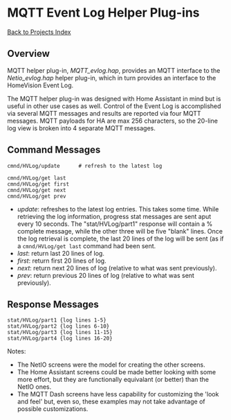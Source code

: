 # MQTT Event Log Helper Plug-ins

[Back to Projects Index](/index)

## Overview

MQTT helper plug-in, *MQTT_evlog.hap*,
provides an MQTT interface to the *Netio_evlog.hap* helper plug-in,
which in turn provides an interface to the HomeVision Event Log.

The MQTT helper plug-in was designed with Home Assistant in mind but is useful in other use cases as well.
Control of the Event Log is accomplished via several MQTT messages and results are reported via four MQTT messages. MQTT payloads for HA are max 256 characters, so the 20-line log view is broken into 4 separate MQTT messages.

## Command Messages

```
cmnd/HVLog/update      # refresh to the latest log

cmnd/HVLog/get last
cmnd/HVLog/get first
cmnd/HVLog/get next
cmnd/HVLog/get prev
```
* *update*: refreshes to the latest log entries. This takes some time. While retrieving the log information, progress stat messages are sent aput every 10 seconds. The "stat/HVLog/part1" response will
contain a % complete message, while the other three will be five "blank" lines. 
Once the log retrieval is complete, the last 20 lines of the log will be sent (as if a ```cmnd/HVLog/get last``` command had been sent.
* *last*: return last 20 lines of log. 
* *first*: return first 20 lines of log. 
* *next*: return next 20 lines of log (relative to what was sent previously). 
* *prev*: return previous 20 lines of log (relative to what was sent previously). 

## Response Messages

```
stat/HVLog/part1 {log lines 1-5}
stat/HVLog/part2 {log lines 6-10}
stat/HVLog/part3 {log lines 11-15}
stat/HVLog/part4 {log lines 16-20}
```




Notes:
* The NetIO screens were the model for creating the other screens.
* The Home Assistant screens could be made better looking with some more effort, but they are functionally equivalant (or better) than the NetIO ones.
* The MQTT Dash screens have less capability for customizing the 'look and feel' but, even so, these examples may not take advantage of possible customizations.

